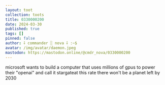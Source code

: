 ```yaml
---
layout: toot
collection: toots
title: 0330000200
date: 2024-03-30
published: true
tags: []
pinned: false
author: ⸸ commander ░ nova ⸸ :~$
avatar: /img/avatar/daemon.jpeg
mastodon: https://mastodon.online/@cmdr_nova/0330000200
---
```


microsoft wants to build a computer that uses millions of gpus to power their "openai" and call it stargateat this rate there won't be a planet left by 2030
